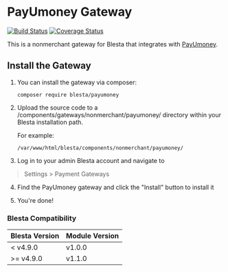 # PayUmoney Gateway

[![Build Status](https://travis-ci.org/blesta/gateway-payumoney.svg?branch=master)](https://travis-ci.org/blesta/gateway-payumoney) [![Coverage Status](https://coveralls.io/repos/github/blesta/gateway-payumoney/badge.svg?branch=master)](https://coveralls.io/github/blesta/gateway-payumoney?branch=master)

This is a nonmerchant gateway for Blesta that integrates with [PayUmoney](https://www.payu.in/).

## Install the Gateway

1. You can install the gateway via composer:

    ```
    composer require blesta/payumoney
    ```

2. Upload the source code to a /components/gateways/nonmerchant/payumoney/ directory within
your Blesta installation path.

    For example:

    ```
    /var/www/html/blesta/components/nonmerchant/payumoney/
    ```

3. Log in to your admin Blesta account and navigate to
> Settings > Payment Gateways

4. Find the PayUmoney gateway and click the "Install" button to install it

5. You're done!

### Blesta Compatibility

|Blesta Version|Module Version|
|--------------|--------------|
|< v4.9.0|v1.0.0|
|>= v4.9.0|v1.1.0|
